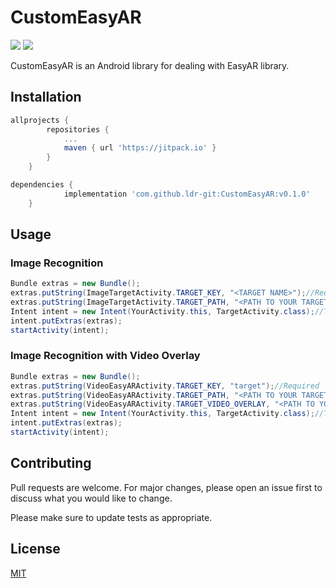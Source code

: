# CustomEasyAR

[![](https://jitpack.io/v/ldr-git/CustomEasyAR.svg)](https://jitpack.io/#ldr-git/CustomEasyAR) [![](https://img.shields.io/github/issues/ldr-git/CustomEasyAR)](https://github.com/ldr-git/CustomEasyAR/issues)

CustomEasyAR is an Android library for dealing with EasyAR library.

## Installation

```gradle
allprojects {
		repositories {
			...
			maven { url 'https://jitpack.io' }
		}
	}
```

```gradle
dependencies {
	        implementation 'com.github.ldr-git:CustomEasyAR:v0.1.0'
	}
```

## Usage

### Image Recognition
```java
Bundle extras = new Bundle();
extras.putString(ImageTargetActivity.TARGET_KEY, "<TARGET NAME>");//Required
extras.putString(ImageTargetActivity.TARGET_PATH, "<PATH TO YOUR TARGET>");//Required
Intent intent = new Intent(YourActivity.this, TargetActivity.class);//TargetActivity is extending ImageTargetActivity
intent.putExtras(extras);
startActivity(intent);
```

### Image Recognition with Video Overlay
```java
Bundle extras = new Bundle();
extras.putString(VideoEasyARActivity.TARGET_KEY, "target");//Required
extras.putString(VideoEasyARActivity.TARGET_PATH, "<PATH TO YOUR TARGET>");//Required
extras.putString(VideoEasyARActivity.TARGET_VIDEO_OVERLAY, "<PATH TO YOUR TARGET OVERLAY VIDEO>");//Required
Intent intent = new Intent(YourActivity.this, TargetActivity.class);//TargetActivity is extending VideoTargetActivity
intent.putExtras(extras);
startActivity(intent);
```

## Contributing
Pull requests are welcome. For major changes, please open an issue first to discuss what you would like to change.

Please make sure to update tests as appropriate.

## License
[MIT](https://choosealicense.com/licenses/mit/)
